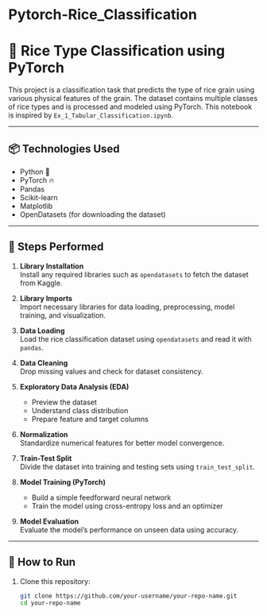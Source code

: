 # Pytorch-Rice_Classification
# 🌾 Rice Type Classification using PyTorch

This project is a classification task that predicts the type of rice grain using various physical features of the grain. The dataset contains multiple classes of rice types and is processed and modeled using PyTorch. This notebook is inspired by `Ex_1_Tabular_Classification.ipynb`.

---

## 📦 Technologies Used

- Python 🐍
- PyTorch 🔥
- Pandas
- Scikit-learn
- Matplotlib
- OpenDatasets (for downloading the dataset)

---

## 🧪 Steps Performed

1. **Library Installation**  
   Install any required libraries such as `opendatasets` to fetch the dataset from Kaggle.

2. **Library Imports**  
   Import necessary libraries for data loading, preprocessing, model training, and visualization.

3. **Data Loading**  
   Load the rice classification dataset using `opendatasets` and read it with `pandas`.

4. **Data Cleaning**  
   Drop missing values and check for dataset consistency.

5. **Exploratory Data Analysis (EDA)**  
   - Preview the dataset
   - Understand class distribution
   - Prepare feature and target columns

6. **Normalization**  
   Standardize numerical features for better model convergence.

7. **Train-Test Split**  
   Divide the dataset into training and testing sets using `train_test_split`.

8. **Model Training (PyTorch)**  
   - Build a simple feedforward neural network
   - Train the model using cross-entropy loss and an optimizer

9. **Model Evaluation**  
   Evaluate the model’s performance on unseen data using accuracy.

---

## 🧰 How to Run

1. Clone this repository:
   ```bash
   git clone https://github.com/your-username/your-repo-name.git
   cd your-repo-name
